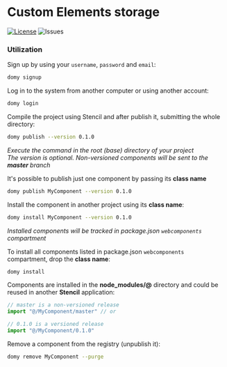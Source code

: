 Custom Elements storage
======================================

[![License](https://img.shields.io/hexpm/l/plug.svg)](https://github.com/teamdomy/domy/blob/master/LICENSE.md)
![Issues](https://img.shields.io/github/issues/teamdomy/domy.svg)

### Utilization

Sign up by using your `username`, `password` and `email`:
```sh
domy signup
```

Log in to the system from another computer or using another account:
```sh
domy login
```

Compile the project using Stencil and after publish it, submitting the whole directory:
```sh
domy publish --version 0.1.0
```
 *Execute the command in the root (base) directory of your project*   
 *The version is optional. Non-versioned components will be sent to the **master** branch*

It's possible to publish just one component by passing its **class name**
```sh
domy publish MyComponent --version 0.1.0
```

Install the component in another project using its **class name**:
```sh
domy install MyComponent --version 0.1.0
```

*Installed components will be tracked in package.json `webcomponents` compartment*

To install all components listed in package.json `webcomponents` compartment, drop the **class name**:

```sh
domy install
```

Components are installed in the **node_modules/@** directory and could be reused in another **Stencil** application:

```js
// master is a non-versioned release
import "@/MyComponent/master" // or

// 0.1.0 is a versioned release
import "@/MyComponent/0.1.0"
```

Remove a component from the registry (unpublish it):
```sh
domy remove MyComponent --purge
```
